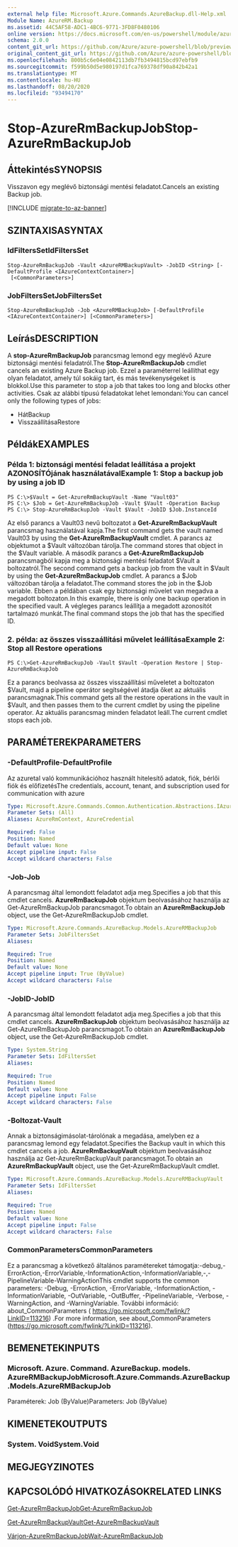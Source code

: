 ```yaml
---
external help file: Microsoft.Azure.Commands.AzureBackup.dll-Help.xml
Module Name: AzureRM.Backup
ms.assetid: 44C5AF58-ADC1-4BC6-9771-3FD8F0480106
online version: https://docs.microsoft.com/en-us/powershell/module/azurerm.backup/stop-azurermbackupjob
schema: 2.0.0
content_git_url: https://github.com/Azure/azure-powershell/blob/preview/src/ResourceManager/AzureBackup/Commands.AzureBackup/help/Stop-AzureRmBackupJob.md
original_content_git_url: https://github.com/Azure/azure-powershell/blob/preview/src/ResourceManager/AzureBackup/Commands.AzureBackup/help/Stop-AzureRmBackupJob.md
ms.openlocfilehash: 800b5c6e04e0842113db7fb3494815bcd97ebfb9
ms.sourcegitcommit: f599b50d5e980197d1fca769378df90a842b42a1
ms.translationtype: MT
ms.contentlocale: hu-HU
ms.lasthandoff: 08/20/2020
ms.locfileid: "93494170"
---
```

# <span data-ttu-id="d7be6-101">Stop-AzureRmBackupJob</span><span class="sxs-lookup"><span data-stu-id="d7be6-101">Stop-AzureRmBackupJob</span></span>

## <span data-ttu-id="d7be6-102">Áttekintés</span><span class="sxs-lookup"><span data-stu-id="d7be6-102">SYNOPSIS</span></span>
<span data-ttu-id="d7be6-103">Visszavon egy meglévő biztonsági mentési feladatot.</span><span class="sxs-lookup"><span data-stu-id="d7be6-103">Cancels an existing Backup job.</span></span>

[!INCLUDE [migrate-to-az-banner](../../includes/migrate-to-az-banner.md)]

## <span data-ttu-id="d7be6-104">SZINTAXISA</span><span class="sxs-lookup"><span data-stu-id="d7be6-104">SYNTAX</span></span>

### <span data-ttu-id="d7be6-105">IdFiltersSet</span><span class="sxs-lookup"><span data-stu-id="d7be6-105">IdFiltersSet</span></span>
```
Stop-AzureRmBackupJob -Vault <AzureRMBackupVault> -JobID <String> [-DefaultProfile <IAzureContextContainer>]
 [<CommonParameters>]
```

### <span data-ttu-id="d7be6-106">JobFiltersSet</span><span class="sxs-lookup"><span data-stu-id="d7be6-106">JobFiltersSet</span></span>
```
Stop-AzureRmBackupJob -Job <AzureRMBackupJob> [-DefaultProfile <IAzureContextContainer>] [<CommonParameters>]
```

## <span data-ttu-id="d7be6-107">Leírás</span><span class="sxs-lookup"><span data-stu-id="d7be6-107">DESCRIPTION</span></span>
<span data-ttu-id="d7be6-108">A **stop-AzureRmBackupJob** parancsmag lemond egy meglévő Azure biztonsági mentési feladatról.</span><span class="sxs-lookup"><span data-stu-id="d7be6-108">The **Stop-AzureRmBackupJob** cmdlet cancels an existing Azure Backup job.</span></span>
<span data-ttu-id="d7be6-109">Ezzel a paraméterrel leállíthat egy olyan feladatot, amely túl sokáig tart, és más tevékenységeket is blokkol.</span><span class="sxs-lookup"><span data-stu-id="d7be6-109">Use this parameter to stop a job that takes too long and blocks other activities.</span></span>
<span data-ttu-id="d7be6-110">Csak az alábbi típusú feladatokat lehet lemondani:</span><span class="sxs-lookup"><span data-stu-id="d7be6-110">You can cancel only the following types of jobs:</span></span> 
- <span data-ttu-id="d7be6-111">Hát</span><span class="sxs-lookup"><span data-stu-id="d7be6-111">Backup</span></span>
- <span data-ttu-id="d7be6-112">Visszaállítása</span><span class="sxs-lookup"><span data-stu-id="d7be6-112">Restore</span></span>

## <span data-ttu-id="d7be6-113">Példák</span><span class="sxs-lookup"><span data-stu-id="d7be6-113">EXAMPLES</span></span>

### <span data-ttu-id="d7be6-114">Példa 1: biztonsági mentési feladat leállítása a projekt AZONOSÍTÓjának használatával</span><span class="sxs-lookup"><span data-stu-id="d7be6-114">Example 1: Stop a backup job by using a job ID</span></span>
```
PS C:\>$Vault = Get-AzureRmBackupVault -Name "Vault03" 
PS C:\> $Job = Get-AzureRmBackupJob -Vault $Vault -Operation Backup
PS C:\> Stop-AzureRmBackupJob -Vault $Vault -JobID $Job.InstanceId
```

<span data-ttu-id="d7be6-115">Az első parancs a Vault03 nevű boltozatot a **Get-AzureRmBackupVault** parancsmag használatával kapja.</span><span class="sxs-lookup"><span data-stu-id="d7be6-115">The first command gets the vault named Vault03 by using the **Get-AzureRmBackupVault** cmdlet.</span></span>
<span data-ttu-id="d7be6-116">A parancs az objektumot a $Vault változóban tárolja.</span><span class="sxs-lookup"><span data-stu-id="d7be6-116">The command stores that object in the $Vault variable.</span></span>
<span data-ttu-id="d7be6-117">A második parancs a **Get-AzureRmBackupJob** parancsmagból kapja meg a biztonsági mentési feladatot $Vault a boltozatról.</span><span class="sxs-lookup"><span data-stu-id="d7be6-117">The second command gets a backup job from the vault in $Vault by using the **Get-AzureRmBackupJob** cmdlet.</span></span>
<span data-ttu-id="d7be6-118">A parancs a $Job változóban tárolja a feladatot.</span><span class="sxs-lookup"><span data-stu-id="d7be6-118">The command stores the job in the $Job variable.</span></span>
<span data-ttu-id="d7be6-119">Ebben a példában csak egy biztonsági művelet van megadva a megadott boltozaton.</span><span class="sxs-lookup"><span data-stu-id="d7be6-119">In this example, there is only one backup operation in the specified vault.</span></span>
<span data-ttu-id="d7be6-120">A végleges parancs leállítja a megadott azonosítót tartalmazó munkát.</span><span class="sxs-lookup"><span data-stu-id="d7be6-120">The final command stops the job that has the specified ID.</span></span>

### <span data-ttu-id="d7be6-121">2. példa: az összes visszaállítási művelet leállítása</span><span class="sxs-lookup"><span data-stu-id="d7be6-121">Example 2: Stop all Restore operations</span></span>
```
PS C:\>Get-AzureRmBackupJob -Vault $Vault -Operation Restore | Stop-AzureRmBackupJob
```

<span data-ttu-id="d7be6-122">Ez a parancs beolvassa az összes visszaállítási műveletet a boltozaton $Vault, majd a pipeline operátor segítségével átadja őket az aktuális parancsmagnak.</span><span class="sxs-lookup"><span data-stu-id="d7be6-122">This command gets all the restore operations in the vault in $Vault, and then passes them to the current cmdlet by using the pipeline operator.</span></span>
<span data-ttu-id="d7be6-123">Az aktuális parancsmag minden feladatot leáll.</span><span class="sxs-lookup"><span data-stu-id="d7be6-123">The current cmdlet stops each job.</span></span>

## <span data-ttu-id="d7be6-124">PARAMÉTEREK</span><span class="sxs-lookup"><span data-stu-id="d7be6-124">PARAMETERS</span></span>

### <span data-ttu-id="d7be6-125">-DefaultProfile</span><span class="sxs-lookup"><span data-stu-id="d7be6-125">-DefaultProfile</span></span>
<span data-ttu-id="d7be6-126">Az azuretal való kommunikációhoz használt hitelesítő adatok, fiók, bérlői fiók és előfizetés</span><span class="sxs-lookup"><span data-stu-id="d7be6-126">The credentials, account, tenant, and subscription used for communication with azure</span></span>

```yaml
Type: Microsoft.Azure.Commands.Common.Authentication.Abstractions.IAzureContextContainer
Parameter Sets: (All)
Aliases: AzureRmContext, AzureCredential

Required: False
Position: Named
Default value: None
Accept pipeline input: False
Accept wildcard characters: False
```

### <span data-ttu-id="d7be6-127">-Job</span><span class="sxs-lookup"><span data-stu-id="d7be6-127">-Job</span></span>
<span data-ttu-id="d7be6-128">A parancsmag által lemondott feladatot adja meg.</span><span class="sxs-lookup"><span data-stu-id="d7be6-128">Specifies a job that this cmdlet cancels.</span></span>
<span data-ttu-id="d7be6-129">**AzureRmBackupJob** objektum beolvasásához használja az Get-AzureRmBackupJob parancsmagot.</span><span class="sxs-lookup"><span data-stu-id="d7be6-129">To obtain an **AzureRmBackupJob** object, use the Get-AzureRmBackupJob cmdlet.</span></span>

```yaml
Type: Microsoft.Azure.Commands.AzureBackup.Models.AzureRMBackupJob
Parameter Sets: JobFiltersSet
Aliases:

Required: True
Position: Named
Default value: None
Accept pipeline input: True (ByValue)
Accept wildcard characters: False
```

### <span data-ttu-id="d7be6-130">-JobID</span><span class="sxs-lookup"><span data-stu-id="d7be6-130">-JobID</span></span>
<span data-ttu-id="d7be6-131">A parancsmag által lemondott feladatot adja meg.</span><span class="sxs-lookup"><span data-stu-id="d7be6-131">Specifies a job that this cmdlet cancels.</span></span>
<span data-ttu-id="d7be6-132">**AzureRmBackupJob** objektum beolvasásához használja az Get-AzureRmBackupJob parancsmagot.</span><span class="sxs-lookup"><span data-stu-id="d7be6-132">To obtain an **AzureRmBackupJob** object, use the Get-AzureRmBackupJob cmdlet.</span></span>

```yaml
Type: System.String
Parameter Sets: IdFiltersSet
Aliases:

Required: True
Position: Named
Default value: None
Accept pipeline input: False
Accept wildcard characters: False
```

### <span data-ttu-id="d7be6-133">-Boltozat</span><span class="sxs-lookup"><span data-stu-id="d7be6-133">-Vault</span></span>
<span data-ttu-id="d7be6-134">Annak a biztonságimásolat-tárolónak a megadása, amelyben ez a parancsmag lemond egy feladatot.</span><span class="sxs-lookup"><span data-stu-id="d7be6-134">Specifies the Backup vault in which this cmdlet cancels a job.</span></span>
<span data-ttu-id="d7be6-135">**AzureRmBackupVault** objektum beolvasásához használja az Get-AzureRmBackupVault parancsmagot.</span><span class="sxs-lookup"><span data-stu-id="d7be6-135">To obtain an **AzureRmBackupVault** object, use the Get-AzureRmBackupVault cmdlet.</span></span>

```yaml
Type: Microsoft.Azure.Commands.AzureBackup.Models.AzureRMBackupVault
Parameter Sets: IdFiltersSet
Aliases:

Required: True
Position: Named
Default value: None
Accept pipeline input: False
Accept wildcard characters: False
```

### <span data-ttu-id="d7be6-136">CommonParameters</span><span class="sxs-lookup"><span data-stu-id="d7be6-136">CommonParameters</span></span>
<span data-ttu-id="d7be6-137">Ez a parancsmag a következő általános paramétereket támogatja:-debug,-ErrorAction,-ErrorVariable,-InformationAction,-InformationVariable,-,-PipelineVariable-WarningAction</span><span class="sxs-lookup"><span data-stu-id="d7be6-137">This cmdlet supports the common parameters: -Debug, -ErrorAction, -ErrorVariable, -InformationAction, -InformationVariable, -OutVariable, -OutBuffer, -PipelineVariable, -Verbose, -WarningAction, and -WarningVariable.</span></span> <span data-ttu-id="d7be6-138">További információ: about_CommonParameters ( https://go.microsoft.com/fwlink/?LinkID=113216) .</span><span class="sxs-lookup"><span data-stu-id="d7be6-138">For more information, see about_CommonParameters (https://go.microsoft.com/fwlink/?LinkID=113216).</span></span>

## <span data-ttu-id="d7be6-139">BEMENETEK</span><span class="sxs-lookup"><span data-stu-id="d7be6-139">INPUTS</span></span>

### <span data-ttu-id="d7be6-140">Microsoft. Azure. Command. AzureBackup. models. AzureRMBackupJob</span><span class="sxs-lookup"><span data-stu-id="d7be6-140">Microsoft.Azure.Commands.AzureBackup.Models.AzureRMBackupJob</span></span>
<span data-ttu-id="d7be6-141">Paraméterek: Job (ByValue)</span><span class="sxs-lookup"><span data-stu-id="d7be6-141">Parameters: Job (ByValue)</span></span>

## <span data-ttu-id="d7be6-142">KIMENETEK</span><span class="sxs-lookup"><span data-stu-id="d7be6-142">OUTPUTS</span></span>

### <span data-ttu-id="d7be6-143">System. Void</span><span class="sxs-lookup"><span data-stu-id="d7be6-143">System.Void</span></span>

## <span data-ttu-id="d7be6-144">MEGJEGYZI</span><span class="sxs-lookup"><span data-stu-id="d7be6-144">NOTES</span></span>

## <span data-ttu-id="d7be6-145">KAPCSOLÓDÓ HIVATKOZÁSOK</span><span class="sxs-lookup"><span data-stu-id="d7be6-145">RELATED LINKS</span></span>

[<span data-ttu-id="d7be6-146">Get-AzureRmBackupJob</span><span class="sxs-lookup"><span data-stu-id="d7be6-146">Get-AzureRmBackupJob</span></span>](./Get-AzureRmBackupJob.md)

[<span data-ttu-id="d7be6-147">Get-AzureRmBackupVault</span><span class="sxs-lookup"><span data-stu-id="d7be6-147">Get-AzureRmBackupVault</span></span>](./Get-AzureRmBackupVault.md)

[<span data-ttu-id="d7be6-148">Várjon-AzureRmBackupJob</span><span class="sxs-lookup"><span data-stu-id="d7be6-148">Wait-AzureRmBackupJob</span></span>](./Wait-AzureRmBackupJob.md)


